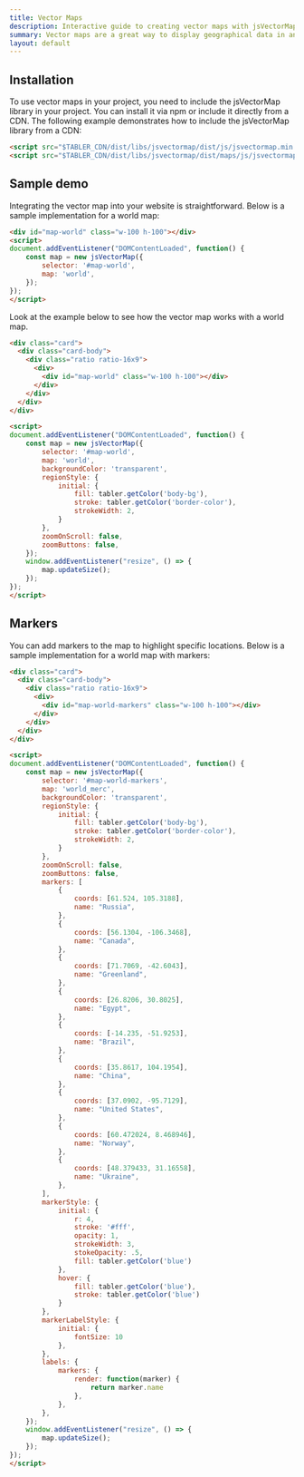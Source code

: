 ```yaml
---
title: Vector Maps
description: Interactive guide to creating vector maps with jsVectorMap.
summary: Vector maps are a great way to display geographical data in an interactive and visually appealing way. Learn how to create vector maps with jsVectorMap.
layout: default
---
```


## Installation

To use vector maps in your project, you need to include the jsVectorMap library in your project. You can install it via npm or include it directly from a CDN. The following example demonstrates how to include the jsVectorMap library from a CDN:

```html
<script src="$TABLER_CDN/dist/libs/jsvectormap/dist/js/jsvectormap.min.js"></script>
<script src="$TABLER_CDN/dist/libs/jsvectormap/dist/maps/js/jsvectormap-world.js"></script>
```

## Sample demo

Integrating the vector map into your website is straightforward. Below is a sample implementation for a world map:

```html
<div id="map-world" class="w-100 h-100"></div>
<script>
document.addEventListener("DOMContentLoaded", function() {
	const map = new jsVectorMap({
		selector: '#map-world',
		map: 'world',
	});
});
</script>
```

Look at the example below to see how the vector map works with a world map.

```html example vendors height="30rem" libs="jsvectormap,jsvectormap-world" columns={2} centered
<div class="card">
  <div class="card-body">
    <div class="ratio ratio-16x9">
      <div>
        <div id="map-world" class="w-100 h-100"></div>
      </div>
    </div>
  </div>
</div>

<script>
document.addEventListener("DOMContentLoaded", function() {
	const map = new jsVectorMap({
		selector: '#map-world',
		map: 'world',
		backgroundColor: 'transparent',
		regionStyle: {
			initial: {
				fill: tabler.getColor('body-bg'),
				stroke: tabler.getColor('border-color'),
				strokeWidth: 2,
			}
		},
		zoomOnScroll: false,
		zoomButtons: false,
	});
	window.addEventListener("resize", () => {
		map.updateSize();
	});
});
</script>
```

## Markers

You can add markers to the map to highlight specific locations. Below is a sample implementation for a world map with markers:

```html example vendors height="30rem" libs="jsvectormap,jsvectormap-world-merc" columns={2} centered
<div class="card">
  <div class="card-body">
    <div class="ratio ratio-16x9">
      <div>
        <div id="map-world-markers" class="w-100 h-100"></div>
      </div>
    </div>
  </div>
</div>

<script>
document.addEventListener("DOMContentLoaded", function() {
	const map = new jsVectorMap({
		selector: '#map-world-markers',
		map: 'world_merc',
		backgroundColor: 'transparent',
		regionStyle: {
			initial: {
				fill: tabler.getColor('body-bg'),
				stroke: tabler.getColor('border-color'),
				strokeWidth: 2,
			}
		},
		zoomOnScroll: false,
		zoomButtons: false,
		markers: [
			{
				coords: [61.524, 105.3188],
				name: "Russia",
			},
			{
				coords: [56.1304, -106.3468],
				name: "Canada",
			},
			{
				coords: [71.7069, -42.6043],
				name: "Greenland",
			},
			{
				coords: [26.8206, 30.8025],
				name: "Egypt",
			},
			{
				coords: [-14.235, -51.9253],
				name: "Brazil",
			},
			{
				coords: [35.8617, 104.1954],
				name: "China",
			},
			{
				coords: [37.0902, -95.7129],
				name: "United States",
			},
			{
				coords: [60.472024, 8.468946],
				name: "Norway",
			},
			{
				coords: [48.379433, 31.16558],
				name: "Ukraine",
			},
		],
		markerStyle: {
			initial: {
				r: 4,
				stroke: '#fff',
				opacity: 1,
				strokeWidth: 3,
				stokeOpacity: .5,
				fill: tabler.getColor('blue')
			},
			hover: {
				fill: tabler.getColor('blue'),
				stroke: tabler.getColor('blue')
			}
		},
		markerLabelStyle: {
			initial: {
				fontSize: 10
			},
		},
		labels: {
			markers: {
				render: function(marker) {
					return marker.name
				},
			},
		},
	});
	window.addEventListener("resize", () => {
		map.updateSize();
	});
});
</script>
```
